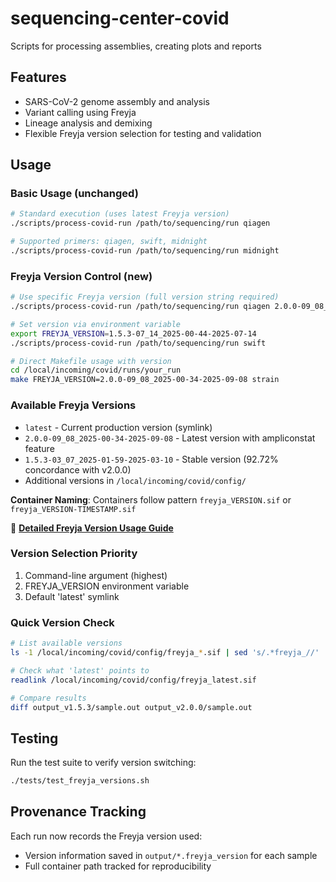 # sequencing-center-covid

Scripts for processing assemblies, creating plots and reports

## Features

- SARS-CoV-2 genome assembly and analysis
- Variant calling using Freyja
- Lineage analysis and demixing
- Flexible Freyja version selection for testing and validation

## Usage

### Basic Usage (unchanged)
```bash
# Standard execution (uses latest Freyja version)
./scripts/process-covid-run /path/to/sequencing/run qiagen

# Supported primers: qiagen, swift, midnight
./scripts/process-covid-run /path/to/sequencing/run midnight
```

### Freyja Version Control (new)
```bash
# Use specific Freyja version (full version string required)
./scripts/process-covid-run /path/to/sequencing/run qiagen 2.0.0-09_08_2025-00-34-2025-09-08

# Set version via environment variable
export FREYJA_VERSION=1.5.3-07_14_2025-00-44-2025-07-14
./scripts/process-covid-run /path/to/sequencing/run swift

# Direct Makefile usage with version
cd /local/incoming/covid/runs/your_run
make FREYJA_VERSION=2.0.0-09_08_2025-00-34-2025-09-08 strain
```

### Available Freyja Versions
- `latest` - Current production version (symlink)
- `2.0.0-09_08_2025-00-34-2025-09-08` - Latest version with ampliconstat feature
- `1.5.3-03_07_2025-01-59-2025-03-10` - Stable version (92.72% concordance with v2.0.0)
- Additional versions in `/local/incoming/covid/config/`

**Container Naming**: Containers follow pattern `freyja_VERSION.sif` or `freyja_VERSION-TIMESTAMP.sif`

📖 **[Detailed Freyja Version Usage Guide](docs/FREYJA_VERSION_USAGE.md)**

### Version Selection Priority

1. Command-line argument (highest)
2. FREYJA_VERSION environment variable
3. Default 'latest' symlink

### Quick Version Check
```bash
# List available versions
ls -1 /local/incoming/covid/config/freyja_*.sif | sed 's/.*freyja_//' | sed 's/.sif//'

# Check what 'latest' points to
readlink /local/incoming/covid/config/freyja_latest.sif

# Compare results
diff output_v1.5.3/sample.out output_v2.0.0/sample.out
```

## Testing

Run the test suite to verify version switching:
```bash
./tests/test_freyja_versions.sh
```

## Provenance Tracking

Each run now records the Freyja version used:
- Version information saved in `output/*.freyja_version` for each sample
- Full container path tracked for reproducibility
